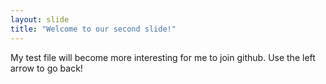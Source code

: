 ```yaml
---
layout: slide
title: "Welcome to our second slide!"
---
```

My test file will become more interesting for me to join github.
Use the left arrow to go back!
